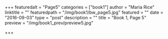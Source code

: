 +++
featuredalt = "Page5"
categories = ["book1"]
author = "Maria Rice"
linktitle = ""
featuredpath = "/img/book1/bw_page5.jpg"
featured = ""
date = "2016-09-03"
type = "post"
description = ""
title = "Book 1, Page 5"
preview = "/img/book1_prev/preview5.jpg"

+++

